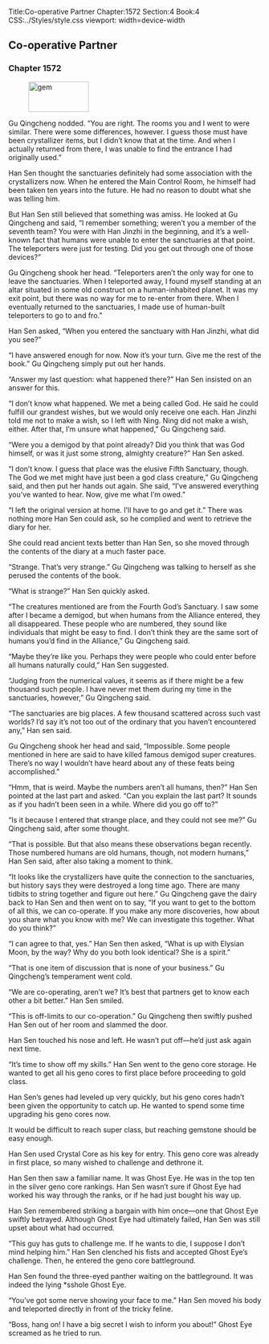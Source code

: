 Title:Co-operative Partner 
Chapter:1572 
Section:4 
Book:4 
CSS:../Styles/style.css 
viewport: width=device-width
  
## Co-operative Partner
### Chapter 1572 
<figure>
	<img src="../Images/gem.gif" alt="gem" id="gem" width="120" height="60" />
</figure>
  

  
  Gu Qingcheng nodded. “You are right. The rooms you and I went to were similar. There were some differences, however. I guess those must have been crystallizer items, but I didn’t know that at the time. And when I actually returned from there, I was unable to find the entrance I had originally used.”

Han Sen thought the sanctuaries definitely had some association with the crystallizers now. When he entered the Main Control Room, he himself had been taken ten years into the future. He had no reason to doubt what she was telling him.

But Han Sen still believed that something was amiss. He looked at Gu Qingcheng and said, “I remember something; weren’t you a member of the seventh team? You were with Han Jinzhi in the beginning, and it’s a well-known fact that humans were unable to enter the sanctuaries at that point. The teleporters were just for testing. Did you get out through one of those devices?”

Gu Qingcheng shook her head. “Teleporters aren’t the only way for one to leave the sanctuaries. When I teleported away, I found myself standing at an altar situated in some old construct on a human-inhabited planet. It was my exit point, but there was no way for me to re-enter from there. When I eventually returned to the sanctuaries, I made use of human-built teleporters to go to and fro.”

Han Sen asked, “When you entered the sanctuary with Han Jinzhi, what did you see?”

“I have answered enough for now. Now it’s your turn. Give me the rest of the book.” Gu Qingcheng simply put out her hands.

“Answer my last question: what happened there?” Han Sen insisted on an answer for this.

“I don’t know what happened. We met a being called God. He said he could fulfill our grandest wishes, but we would only receive one each. Han Jinzhi told me not to make a wish, so I left with Ning. Ning did not make a wish, either. After that, I’m unsure what happened,” Gu Qingcheng said.

“Were you a demigod by that point already? Did you think that was God himself, or was it just some strong, almighty creature?” Han Sen asked.

“I don’t know. I guess that place was the elusive Fifth Sanctuary, though. The God we met might have just been a god class creature,” Gu Qingcheng said, and then put her hands out again. She said, “I’ve answered everything you’ve wanted to hear. Now, give me what I’m owed.”

“I left the original version at home. I’ll have to go and get it.” There was nothing more Han Sen could ask, so he complied and went to retrieve the diary for her.

She could read ancient texts better than Han Sen, so she moved through the contents of the diary at a much faster pace.

“Strange. That’s very strange.” Gu Qingcheng was talking to herself as she perused the contents of the book.

“What is strange?” Han Sen quickly asked.

“The creatures mentioned are from the Fourth God’s Sanctuary. I saw some after I became a demigod, but when humans from the Alliance entered, they all disappeared. These people who are numbered, they sound like individuals that might be easy to find. I don’t think they are the same sort of humans you’d find in the Alliance,” Gu Qingcheng said.

“Maybe they’re like you. Perhaps they were people who could enter before all humans naturally could,” Han Sen suggested.

“Judging from the numerical values, it seems as if there might be a few thousand such people. I have never met them during my time in the sanctuaries, however,” Gu Qingcheng said.

“The sanctuaries are big places. A few thousand scattered across such vast worlds? I’d say it’s not too out of the ordinary that you haven’t encountered any,” Han sen said.

Gu Qingcheng shook her head and said, “Impossible. Some people mentioned in here are said to have killed famous demigod super creatures. There’s no way I wouldn’t have heard about any of these feats being accomplished.”

“Hmm, that is weird. Maybe the numbers aren’t all humans, then?” Han Sen pointed at the last part and asked. “Can you explain the last part? It sounds as if you hadn’t been seen in a while. Where did you go off to?”

“Is it because I entered that strange place, and they could not see me?” Gu Qingcheng said, after some thought.

“That is possible. But that also means these observations began recently. Those numbered humans are old humans, though, not modern humans,” Han Sen said, after also taking a moment to think.

“It looks like the crystallizers have quite the connection to the sanctuaries, but history says they were destroyed a long time ago. There are many tidbits to string together and figure out here.” Gu Qingcheng gave the dairy back to Han Sen and then went on to say, “If you want to get to the bottom of all this, we can co-operate. If you make any more discoveries, how about you share what you know with me? We can investigate this together. What do you think?”

“I can agree to that, yes.” Han Sen then asked, “What is up with Elysian Moon, by the way? Why do you both look identical? She is a spirit.”

“That is one item of discussion that is none of your business.” Gu Qingcheng’s temperament went cold.

“We are co-operating, aren’t we? It’s best that partners get to know each other a bit better.” Han Sen smiled.

“This is off-limits to our co-operation.” Gu Qingcheng then swiftly pushed Han Sen out of her room and slammed the door.

Han Sen touched his nose and left. He wasn’t put off—he’d just ask again next time.

“It’s time to show off my skills.” Han Sen went to the geno core storage. He wanted to get all his geno cores to first place before proceeding to gold class.

Han Sen’s genes had leveled up very quickly, but his geno cores hadn’t been given the opportunity to catch up. He wanted to spend some time upgrading his geno cores now.

It would be difficult to reach super class, but reaching gemstone should be easy enough.

Han Sen used Crystal Core as his key for entry. This geno core was already in first place, so many wished to challenge and dethrone it.

Han Sen then saw a familiar name. It was Ghost Eye. He was in the top ten in the silver geno core rankings. Han Sen wasn’t sure if Ghost Eye had worked his way through the ranks, or if he had just bought his way up.

Han Sen remembered striking a bargain with him once—one that Ghost Eye swiftly betrayed. Although Ghost Eye had ultimately failed, Han Sen was still upset about what had occurred.

“This guy has guts to challenge me. If he wants to die, I suppose I don’t mind helping him.” Han Sen clenched his fists and accepted Ghost Eye’s challenge. Then, he entered the geno core battleground.

Han Sen found the three-eyed panther waiting on the battleground. It was indeed the lying *sshole Ghost Eye.

“You’ve got some nerve showing your face to me.” Han Sen moved his body and teleported directly in front of the tricky feline.

“Boss, hang on! I have a big secret I wish to inform you about!” Ghost Eye screamed as he tried to run.
